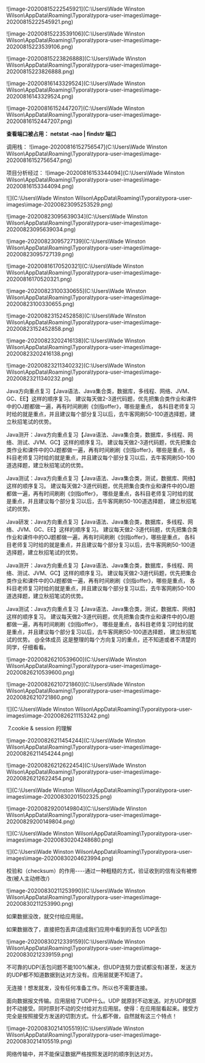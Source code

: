 ![image-20200815222545921](C:\Users\Wade Winston Wilson\AppData\Roaming\Typora\typora-user-images\image-20200815222545921.png)

![image-20200815223539106](C:\Users\Wade Winston Wilson\AppData\Roaming\Typora\typora-user-images\image-20200815223539106.png)

![image-20200815223826888](C:\Users\Wade Winston Wilson\AppData\Roaming\Typora\typora-user-images\image-20200815223826888.png)

![image-20200816143329524](C:\Users\Wade Winston Wilson\AppData\Roaming\Typora\typora-user-images\image-20200816143329524.png)

![image-20200816152447207](C:\Users\Wade Winston Wilson\AppData\Roaming\Typora\typora-user-images\image-20200816152447207.png)

**查看端口被占用： netstat -nao | findstr 端口**

调用栈：
![image-20200816152756547](C:\Users\Wade Winston Wilson\AppData\Roaming\Typora\typora-user-images\image-20200816152756547.png)

项目分析经过：
![image-20200816153344094](C:\Users\Wade Winston Wilson\AppData\Roaming\Typora\typora-user-images\image-20200816153344094.png)

![](C:\Users\Wade Winston Wilson\AppData\Roaming\Typora\typora-user-images\image-20200823095253529.png)

![image-20200823095639034](C:\Users\Wade Winston Wilson\AppData\Roaming\Typora\typora-user-images\image-20200823095639034.png)

![image-20200823095727139](C:\Users\Wade Winston Wilson\AppData\Roaming\Typora\typora-user-images\image-20200823095727139.png)

![image-20200816170520321](C:\Users\Wade Winston Wilson\AppData\Roaming\Typora\typora-user-images\image-20200816170520321.png)

![image-20200823100330655](C:\Users\Wade Winston Wilson\AppData\Roaming\Typora\typora-user-images\image-20200823100330655.png)

![image-20200823152452858](C:\Users\Wade Winston Wilson\AppData\Roaming\Typora\typora-user-images\image-20200823152452858.png)

![image-20200823202416138](C:\Users\Wade Winston Wilson\AppData\Roaming\Typora\typora-user-images\image-20200823202416138.png)

![image-20200823211340232](C:\Users\Wade Winston Wilson\AppData\Roaming\Typora\typora-user-images\image-20200823211340232.png)



Java方向重点复习【Java语法、Java集合类，数据库，多线程、网络、JVM、GC、EE】这样的顺序复习。
建议每天做2-3道代码题，优先把集合类作业和课件中的OJ题都做一遍，再有时间刷刷《剑指offer》，哪些是重点，
各科目老师复习时给的就是重点，并且建议每个部分复习以后，去牛客网刷50-100道选择题，建立秋招笔试的优势。

Java测开：Java方向重点复习【Java语法、Java集合类，数据库，多线程、网络、测试、JVM、GC】这样的顺序复习。
建议每天做2-3道代码题，优先把集合类作业和课件中的OJ题都做一遍，再有时间刷刷《剑指offer》，哪些是重点，
各科目老师复习时给的就是重点，并且建议每个部分复习以后，去牛客网刷50-100道选择题，建立秋招笔试的优势。

Java测试：Java方向重点复习【Java语法、Java集合类，测试，数据库、网络】这样的顺序复习。
建议每天做2-3道代码题，优先把集合类作业和课件中的OJ题都做一遍，再有时间刷刷《剑指offer》，
哪些是重点，各科目老师复习时给的就是重点，并且建议每个部分复习以后，去牛客网刷50-100道选择题，
建立秋招笔试的优势。



Java研发：Java方向重点复习【Java语法、Java集合类，数据库，多线程、网络、JVM、GC、EE】这样的顺序复习。
建议每天做2-3道代码题，优先把集合类作业和课件中的OJ题都做一遍，再有时间刷刷《剑指offer》，哪些是重点，
各科目老师复习时给的就是重点，并且建议每个部分复习以后，去牛客网刷50-100道选择题，建立秋招笔试的优势。

Java测开：Java方向重点复习【Java语法、Java集合类，数据库，多线程、网络、测试、JVM、GC】这样的顺序复习。
建议每天做2-3道代码题，优先把集合类作业和课件中的OJ题都做一遍，再有时间刷刷《剑指offer》，哪些是重点，
各科目老师复习时给的就是重点，并且建议每个部分复习以后，去牛客网刷50-100道选择题，建立秋招笔试的优势。

Java测试：Java方向重点复习【Java语法、Java集合类，测试，数据库、网络】这样的顺序复习。
建议每天做2-3道代码题，优先把集合类作业和课件中的OJ题都做一遍，再有时间刷刷《剑指offer》，
哪些是重点，各科目老师复习时给的就是重点，并且建议每个部分复习以后，去牛客网刷50-100道选择题，
建立秋招笔试的优势。 @全体成员 这是整理的每个方向复习的重点，还不知道或者不清楚的同学，仔细看看。

![image-20200826210539600](C:\Users\Wade Winston Wilson\AppData\Roaming\Typora\typora-user-images\image-20200826210539600.png)



![image-20200826210721860](C:\Users\Wade Winston Wilson\AppData\Roaming\Typora\typora-user-images\image-20200826210721860.png)

![](C:\Users\Wade Winston Wilson\AppData\Roaming\Typora\typora-user-images\image-20200826211153242.png)

​      7.cookie & session 的理解    

![image-20200826211454244](C:\Users\Wade Winston Wilson\AppData\Roaming\Typora\typora-user-images\image-20200826211454244.png)



![image-20200826212622454](C:\Users\Wade Winston Wilson\AppData\Roaming\Typora\typora-user-images\image-20200826212622454.png)



![](C:\Users\Wade Winston Wilson\AppData\Roaming\Typora\typora-user-images\image-20200830201502325.png)



![image-20200829200149804](C:\Users\Wade Winston Wilson\AppData\Roaming\Typora\typora-user-images\image-20200829200149804.png)

![](C:\Users\Wade Winston Wilson\AppData\Roaming\Typora\typora-user-images\image-20200830204248680.png)

![](C:\Users\Wade Winston Wilson\AppData\Roaming\Typora\typora-user-images\image-20200830204623994.png)

校验和（checksum）的作用----通过一种粗糙的方式，验证收到的信有没有被修改(被人主动修改/)

![image-20200830211253990](C:\Users\Wade Winston Wilson\AppData\Roaming\Typora\typora-user-images\image-20200830211253990.png)

如果数据没改，就交付给应用层。

如果数据改了，直接把包丢弃(造成我们应用中看到的丢包 UDP丢包)

![image-20200830212339159](C:\Users\Wade Winston Wilson\AppData\Roaming\Typora\typora-user-images\image-20200830212339159.png)

不可靠的UDP(丢包问题不能100%解决，但UDP连努力尝试都没有)甚至，发送方的UDP都不知道数据到达对方没有。应用层就更不知道了。

无连接！想发就发，没有任何准备工作。所以也不需要连接。

面向数据报文传输。应用层给了UDP什么。UDP 就原封不动发送。对方UDP就原封不动接受。同时原封不动的交付给对方应用层。使得：在应用层看起来。接受方完全是按照接受方发送的切割方式。什么都不做，自然就有这三个特点！

![image-20200830214105519](C:\Users\Wade Winston Wilson\AppData\Roaming\Typora\typora-user-images\image-20200830214105519.png)

网络传输中，并不能保证数据严格按照发送时的顺序到达对方。